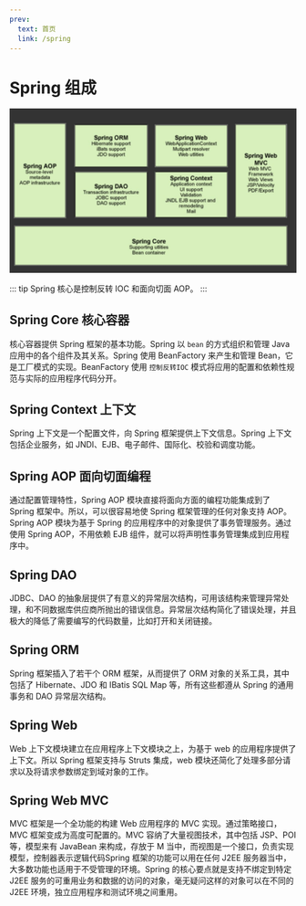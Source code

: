 ```yaml
---
prev:
  text: 首页
  link: /spring
---
```


# Spring 组成

![Spring组成](./images/spring模块.jpg)

::: tip
Spring 核心是控制反转 IOC 和面向切面 AOP。
:::

## Spring Core 核心容器

核心容器提供 Spring 框架的基本功能。Spring 以 `bean` 的方式组织和管理 Java 应用中的各个组件及其关系。Spring 使用 BeanFactory 来产生和管理 Bean，它是工厂模式的实现。BeanFactory 使用 `控制反转IOC` 模式将应用的配置和依赖性规范与实际的应用程序代码分开。

## Spring Context 上下文

Spring 上下文是一个配置文件，向 Spring 框架提供上下文信息。Spring 上下文包括企业服务，如 JNDI、EJB、电子邮件、国际化、校验和调度功能。

## Spring AOP 面向切面编程

通过配置管理特性，Spring AOP 模块直接将面向方面的编程功能集成到了 Spring 框架中。所以，可以很容易地使 Spring 框架管理的任何对象支持 AOP。Spring AOP 模块为基于 Spring 的应用程序中的对象提供了事务管理服务。通过使用 Spring AOP，不用依赖 EJB 组件，就可以将声明性事务管理集成到应用程序中。

## Spring DAO

JDBC、DAO 的抽象层提供了有意义的异常层次结构，可用该结构来管理异常处理，和不同数据库供应商所抛出的错误信息。异常层次结构简化了错误处理，并且极大的降低了需要编写的代码数量，比如打开和关闭链接。

## Spring ORM

Spring 框架插入了若干个 ORM 框架，从而提供了 ORM 对象的关系工具，其中包括了 Hibernate、JDO 和 IBatis SQL Map 等，所有这些都遵从 Spring 的通用事务和 DAO 异常层次结构。

## Spring Web

Web 上下文模块建立在应用程序上下文模块之上，为基于 web 的应用程序提供了上下文。所以 Spring 框架支持与 Struts 集成，web 模块还简化了处理多部分请求以及将请求参数绑定到域对象的工作。

## Spring Web MVC

MVC 框架是一个全功能的构建 Web 应用程序的 MVC 实现。通过策略接口，MVC 框架变成为高度可配置的。MVC 容纳了大量视图技术，其中包括 JSP、POI 等，模型来有 JavaBean 来构成，存放于 M 当中，而视图是一个接口，负责实现模型，控制器表示逻辑代码Spring 框架的功能可以用在任何 J2EE 服务器当中，大多数功能也适用于不受管理的环境。Spring 的核心要点就是支持不绑定到特定 J2EE 服务的可重用业务和数据的访问的对象，毫无疑问这样的对象可以在不同的 J2EE 环境，独立应用程序和测试环境之间重用。
